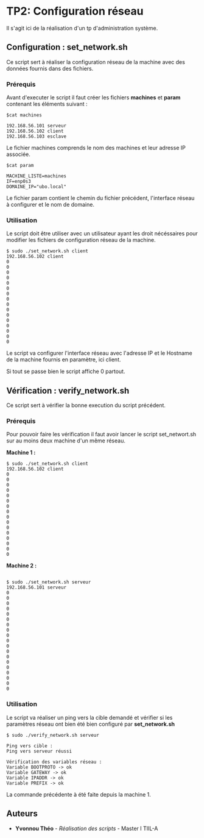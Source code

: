# TP2: Configuration réseau 

Il s'agit ici de la réalisation d'un tp d'administration système.

## Configuration : set_network.sh

Ce script sert à réaliser la configuration réseau de la machine avec des données fournis dans des fichiers.

### Prérequis

Avant d'executer le script il faut créer les fichiers **machines** et **param** contenant les éléments suivant :

```
$cat machines

192.168.56.101 serveur
192.168.56.102 client
192.168.56.103 esclave

```
Le fichier machines comprends le nom des machines et leur adresse IP associée.

```
$cat param

MACHINE_LISTE=machines
IF=enp0s3
DOMAINE_IP="ubo.local"

```
Le fichier param contient le chemin du fichier précédent, l'interface réseau à configurer et le nom de domaine. 

### Utilisation

Le script doit être utiliser avec un utilisateur ayant les droit nécéssaires pour modifier les fichiers de configuration réseau de la machine.

```
$ sudo ./set_network.sh client
192.168.56.102 client
0
0
0
0
0
0
0
0
0
0
0
0
0
0
0
0

```

Le script va configurer l'interface réseau avec l'adresse IP et le Hostname de la machine fournis en paramètre, ici client.

Si tout se passe bien le script affiche 0 partout.

## Vérification : verify_network.sh

Ce script sert à vérifier la bonne execution du script précédent.

### Prérequis

Pour pouvoir faire les vérification il faut avoir lancer le script set_networt.sh sur au moins deux machine d'un même réseau.

**Machine 1 :**

```
$ sudo ./set_network.sh client
192.168.56.102 client
0
0
0
0
0
0
0
0
0
0
0
0
0
0
0
0

```

**Machine 2 :**

```

$ sudo ./set_network.sh serveur
192.168.56.101 serveur
0
0
0
0
0
0
0
0
0
0
0
0
0
0
0
0
0
0
0
```



### Utilisation

Le script va réaliser un ping vers la cible demandé et vérifier si les paramètres réseau ont bien été bien configuré par **set_network.sh**

```
$ sudo ./verify_network.sh serveur

Ping vers cible :
Ping vers serveur réussi

Vérification des variables réseau :
Variable BOOTPROTO -> ok
Variable GATEWAY -> ok
Variable IPADDR -> ok
Variable PREFIX -> ok

```

La commande précédente à été faite depuis la machine 1.


## Auteurs

* **Yvonnou Théo** - *Réalisation des scripts* - Master I TIIL-A


